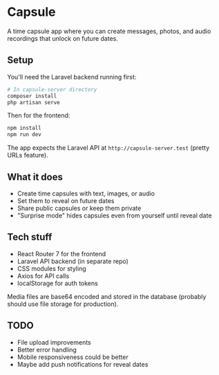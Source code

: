 # Capsule

A time capsule app where you can create messages, photos, and audio recordings that unlock on future dates.

## Setup

You'll need the Laravel backend running first:

```bash
# In capsule-server directory
composer install
php artisan serve
```

Then for the frontend:

```bash
npm install
npm run dev
```

The app expects the Laravel API at `http://capsule-server.test` (pretty URLs feature).

## What it does

- Create time capsules with text, images, or audio
- Set them to reveal on future dates
- Share public capsules or keep them private
- "Surprise mode" hides capsules even from yourself until reveal date

## Tech stuff

- React Router 7 for the frontend
- Laravel API backend (in separate repo)
- CSS modules for styling
- Axios for API calls
- localStorage for auth tokens

Media files are base64 encoded and stored in the database (probably should use file storage for production).

## TODO

- File upload improvements
- Better error handling
- Mobile responsiveness could be better
- Maybe add push notifications for reveal dates
